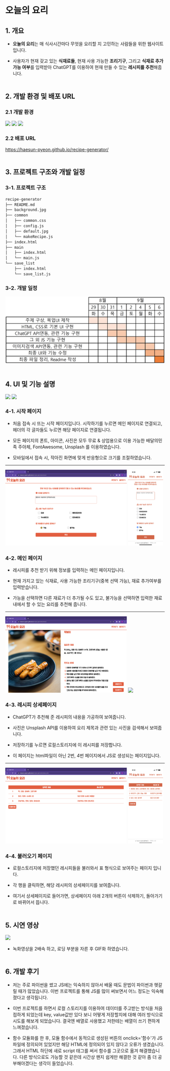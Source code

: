 # 오늘의 요리

## 1. 개요

- **오늘의 요리**는 매 식사시간마다 무엇을 요리할 지 고민하는 사람들을 위한 웹사이트 입니다.

- 사용자가 현재 갖고 있는 **식재료들**, 현재 사용 가능한 **조리기구**, 그리고 **식재료 추가 가능 여부**를 입력받아 ChatGPT를 이용하여 현재 만들 수 있는 **레시피를 추천**해줍니다.
  <br><br>

## 2. 개발 환경 및 배포 URL

### 2.1 개발 환경

<img src="https://img.shields.io/badge/html5-E34F26?style=for-the-badge&logo=html5&logoColor=white"> <img src="https://img.shields.io/badge/css3-1572B6?style=for-the-badge&logo=css3&logoColor=white"> <img src="https://img.shields.io/badge/javascript-F7DF1E?style=for-the-badge&logo=javascript&logoColor=black">

### 2.2 배포 URL

https://haesun-pyeon.github.io/recipe-generator/
<br><br>

## 3. 프로젝트 구조와 개발 일정

### 3-1. 프로젝트 구조

```bash
recipe-generator
├── README.md
├── background.jpg
├── common
│   ├── common.css
│   ├── config.js
│   ├── default.jpg
│   └── makeRecipe.js
├── index.html
├── main
│   ├── index.html
│   └── main.js
└── save_list
    ├── index.html
    └── save_list.js
```

### 3-2. 개발 일정

<img src='./readme_img/일정.png'>
<br><br>

## 4. UI 및 기능 설명

<img width='76.25%' src='./readme_img/ui1.png'> <img width='22%' src='./readme_img/mobile1.PNG'>

### 4-1. 시작 페이지

- 처음 접속 시 뜨는 시작 페이지입니다. 시작하기를 누르면 메인 페이지로 연결되고, 헤더의 각 글자들도 누르면 해당 페이지로 연결됩니다.

- 모든 페이지의 폰트, 아이콘, 사진은 모두 무료 & 상업용으로 이용 가능한 배달의민족 주아체, FontAwesome, Unsplash 를 이용하였습니다.

- 모바일에서 접속 시, 작아진 화면에 맞게 반응형으로 크기를 조절하였습니다.

---

<img width='76.25%' src='./readme_img/ui2.png'> <img width='22%' src='./readme_img/mobile2.PNG'>

### 4-2. 메인 페이지

- 레시피를 추천 받기 위해 정보를 입력하는 메인 페이지입니다.

- 현재 가지고 있는 식재료, 사용 가능한 조리기구(중복 선택 가능), 재료 추가여부를 입력받습니다.

- 가능을 선택하면 다른 재료가 더 추가될 수도 있고, 불가능을 선택하면 입력한 재료 내에서 할 수 있는 요리를 추천해 줍니다.

---

<img width='76.25%' src='./readme_img/ui3.png'> <img width='22%' src='./readme_img/mobile3.gif'>

### 4-3. 레시피 상세페이지

- ChatGPT가 추천해 준 레시피의 내용을 가공하여 보여줍니다.

- 사진은 Unsplash API를 이용하여 요리 제목과 관련 있는 사진을 검색해서 보여줍니다.

- 저장하기를 누르면 로컬스토리지에 이 레시피를 저장합니다.

- 이 페이지는 html파일이 아닌 2번, 4번 페이지에서 JS로 생성되는 페이지입니다.

---

<img width='76.25%' src='./readme_img/ui4.png'> <img width='22%' src='./readme_img/mobile4.PNG'>

### 4-4. 불러오기 페이지

- 로컬스토리지에 저장했던 레시피들을 불러와서 표 형식으로 보여주는 페이지 입니다.

- 각 행을 클릭하면, 해당 레시피의 상세페이지를 보여줍니다.

- 여기서 상세페이지로 들어가면, 상세페이지 아래 2개의 버튼이 삭제하기, 돌아가기로 바뀌어서 뜹니다.
  <br><br>

## 5. 시연 영상

<img src='./readme_img/play.gif'>

- 녹화영상을 2배속 하고, 로딩 부분을 자른 후 GIF화 하였습니다.
  <br><br>

## 6. 개발 후기

- 저는 주로 파이썬을 썼고 JS에는 익숙하지 않아서 배울 때도 문법이 파이썬과 헷갈릴 때가 많았습니다. 이번 프로젝트를 통해 JS를 많이 써보면서 어느 정도는 익숙해졌다고 생각됩니다.

- 이번 프로젝트를 하면서 로컬 스토리지를 이용하여 데이터를 주고받는 방식을 처음 접하게 되었는데 key, value값만 있다 보니 어떻게 저장할지에 대해 여러 방식으로 시도를 해보게 되었습니다. 결국엔 배열로 사용했고 저한테는 배열이 쓰기 편하게 느껴졌습니다.

- 함수 모듈화를 한 후, 모듈 함수에서 동적으로 생성된 버튼의 onclick='함수'가 JS 파일에 정의되어 있었지만 해당 HTML에 정의되어 있지 않다고 오류가 생겼습니다. 그래서 HTML 하단에 새로 script 태그를 써서 함수를 그곳으로 옮겨 해결했습니다. 다른 방식으로도 가능할 것 같은데 시간상 왠지 쉽게만 해결한 것 같아 좀 더 공부해야겠다는 생각이 들었습니다.
